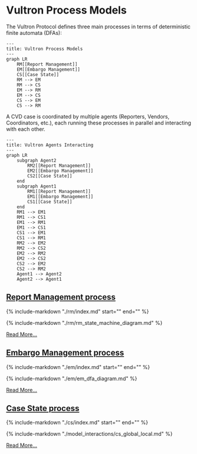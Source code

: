 # Vultron Process Models

The Vultron Protocol defines three main processes in terms of deterministic finite automata (DFAs):

```mermaid
---
title: Vultron Process Models
---
graph LR
    RM[[Report Management]]
    EM[[Embargo Management]]
    CS[[Case State]]
    RM --> EM
    RM --> CS
    EM --> RM
    EM --> CS
    CS --> EM
    CS --> RM
```

A CVD case is coordinated by multiple agents (Reporters, Vendors, Coordinators, etc.),
each running these processes in parallel and interacting with each other.

```mermaid
---
title: Vultron Agents Interacting
---
graph LR
    subgraph Agent2
        RM2[[Report Management]]
        EM2[[Embargo Management]]
        CS2[[Case State]]
    end
    subgraph Agent1
        RM1[[Report Management]]
        EM1[[Embargo Management]]
        CS1[[Case State]]
    end
    RM1 --> EM1
    RM1 --> CS1
    EM1 --> RM1
    EM1 --> CS1
    CS1 --> EM1
    CS1 --> RM1
    RM2 --> EM2
    RM2 --> CS2
    EM2 --> RM2
    EM2 --> CS2
    CS2 --> EM2
    CS2 --> RM2
    Agent1 --> Agent2
    Agent2 --> Agent1
```



## [Report Management process](rm/index.md)

{% include-markdown "./rm/index.md" start="<!-- start_excerpt -->" end="<!-- end_excerpt -->" %}

{% include-markdown "./rm/rm_state_machine_diagram.md" %}

[Read More...](rm/index.md)

## [Embargo Management process](em/index.md)

{% include-markdown "./em/index.md" start="<!-- start_excerpt -->" end="<!-- end_excerpt -->" %}

{% include-markdown "./em/em_dfa_diagram.md" %}

[Read More...](em/index.md)

## [Case State process](cs/index.md)

{% include-markdown "./cs/index.md" start="<!-- start_excerpt -->" end="<!-- end_excerpt -->" %}

{% include-markdown "./model_interactions/cs_global_local.md" %}

[Read More...](cs/index.md)